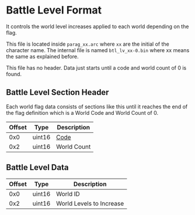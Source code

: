 # Battle Level Format

It controls the world level increases applied to each world depending on the flag.

This file is located inside `parag_xx.arc` where `xx` are the initial of the character name. The internal file is named `btl_lv_xx-0.bin` where xx means the same as explained before.

This file has no header. Data just starts until a code and world count of 0 is found.

## Battle Level Section Header

Each world flag data consists of sections like this until it reaches the end of the flag definition which is a World Code and World Count of 0.

| Offset | Type  | Description
|--------|-------|------------
| 0x0     | uint16  | [Code](#Battle-Level-Code)
| 0x2     | uint16 | World Count

## Battle Level Data

| Offset | Type  | Description
|--------|-------|------------
| 0x0    | uint16 | World ID
| 0x2    | uint16 | World Levels to Increase